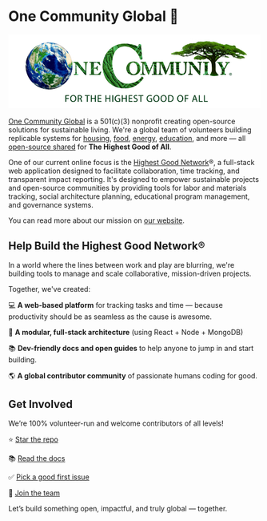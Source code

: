# One Community Global 🌱

[![Social Banner](https://raw.githubusercontent.com/OneCommunityGlobal/.github/refs/heads/main/profile/header.jpg)](https://onecommunityglobal.org/)

[One Community Global](https://onecommunityglobal.org/) is a 501(c)(3) nonprofit creating open-source solutions for sustainable living. We're a global team of volunteers building replicable systems for [housing](https://www.onecommunityglobal.org/highest-good-housing/), [food](https://www.onecommunityglobal.org/highest-good-food/), [energy](https://www.onecommunityglobal.org/highest-good-energy/), [education](https://www.onecommunityglobal.org/highest-good-education/), and more — all [open-source shared](https://www.onecommunityglobal.org/open-source) for **The Highest Good of All**.

One of our current online focus is the [Highest Good Network](https://www.onecommunityglobal.org/highest-good-network/)®, a full-stack web application designed to facilitate collaboration, time tracking, and transparent impact reporting. It's designed to empower sustainable projects and open-source communities by providing tools for labor and materials tracking, social architecture planning, educational program management, and governance systems.

You can read more about our mission on [our website](https://onecommunityglobal.org/).

## Help Build the Highest Good Network®
In a world where the lines between work and play are blurring, we're building tools to manage and scale collaborative, mission-driven projects.

Together, we've created:

💻 **A web-based platform** for tracking tasks and time — because productivity should be as seamless as the cause is awesome.

🧩 **A modular, full-stack architecture** (using React + Node + MongoDB)

📚 **Dev-friendly docs and open guides** to help anyone to jump in and start building.

🌎 **A global contributor community** of passionate humans coding for good.

## Get Involved
We’re 100% volunteer-run and welcome contributors of all levels!

⭐ [Star the repo](https://github.com/OneCommunityGlobal/HighestGoodNetworkApp)

📚 [Read the docs](https://github.com/OneCommunityGlobal/HighestGoodNetworkApp/wiki)

✅ [Pick a good first issue](https://github.com/OneCommunityGlobal/HighestGoodNetworkApp/issues)

🤝 [Join the team](https://onecommunityglobal.org/collaboration/)

Let’s build something open, impactful, and truly global — together.
